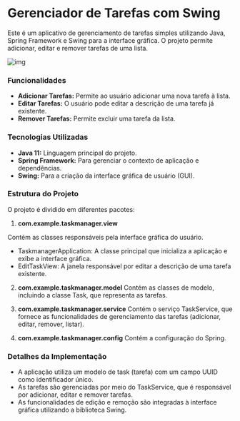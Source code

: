 # Gerenciador de Tarefas com Swing
Este é um aplicativo de gerenciamento de tarefas simples utilizando Java, Spring Framework e Swing para a interface gráfica. O projeto permite adicionar, editar e remover tarefas de uma lista.

![img](https://)

### Funcionalidades
* **Adicionar Tarefas:** Permite ao usuário adicionar uma nova tarefa à lista.
* **Editar Tarefas:** O usuário pode editar a descrição de uma tarefa já existente.
* **Remover Tarefas:** Permite excluir uma tarefa da lista.

### Tecnologias Utilizadas
* **Java 11:** Linguagem principal do projeto.
* **Spring Framework:** Para gerenciar o contexto de aplicação e dependências.
* **Swing:** Para a criação da interface gráfica de usuário (GUI).

### Estrutura do Projeto
O projeto é dividido em diferentes pacotes:
1. **com.example.taskmanager.view**

Contém as classes responsáveis pela interface gráfica do usuário.
- TaskmanagerApplication: A classe principal que inicializa a aplicação e exibe a interface gráfica.
- EditTaskView: A janela responsável por editar a descrição de uma tarefa existente.

2. **com.example.taskmanager.model**
Contém as classes de modelo, incluindo a classe Task, que representa as tarefas.

3. **com.example.taskmanager.service**
Contém o serviço TaskService, que fornece as funcionalidades de gerenciamento das tarefas (adicionar, editar, remover, listar).

4. **com.example.taskmanager.config**
Contém a configuração do Spring.

### Detalhes da Implementação
- A aplicação utiliza um modelo de task (tarefa) com um campo UUID como identificador único.
- As tarefas são gerenciadas por meio do TaskService, que é responsável por adicionar, editar e remover tarefas.
- As funcionalidades de edição e remoção são integradas à interface gráfica utilizando a biblioteca Swing.